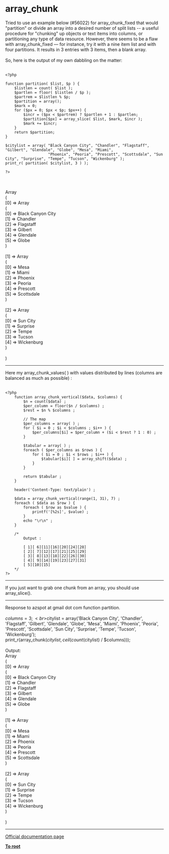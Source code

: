 # array_chunk



Tried to use an example below (#56022) for array_chunk_fixed that would "partition" or divide an array into a desired number of split lists -- a useful procedure for "chunking" up objects or text items into columns, or partitioning any type of data resource. However, there seems to be a flaw with array_chunk_fixed &#x2014; for instance, try it with a nine item list and with four partitions. It results in 3 entries with 3 items, then a blank array.<br><br>So, here is the output of my own dabbling on the matter:<br><br>

```
<?php

function partition( $list, $p ) {
    $listlen = count( $list );
    $partlen = floor( $listlen / $p );
    $partrem = $listlen % $p;
    $partition = array();
    $mark = 0;
    for ($px = 0; $px < $p; $px++) {
        $incr = ($px < $partrem) ? $partlen + 1 : $partlen;
        $partition[$px] = array_slice( $list, $mark, $incr );
        $mark += $incr;
    }
    return $partition;
}

$citylist = array( "Black Canyon City", "Chandler", "Flagstaff", "Gilbert", "Glendale", "Globe", "Mesa", "Miami",
                   "Phoenix", "Peoria", "Prescott", "Scottsdale", "Sun City", "Surprise", "Tempe", "Tucson", "Wickenburg" );
print_r( partition( $citylist, 3 ) );

?>
```
<br><br>Array<br>(<br>    [0] =&gt; Array<br>        (<br>            [0] =&gt; Black Canyon City<br>            [1] =&gt; Chandler<br>            [2] =&gt; Flagstaff<br>            [3] =&gt; Gilbert<br>            [4] =&gt; Glendale<br>            [5] =&gt; Globe<br>        )<br><br>    [1] =&gt; Array<br>        (<br>            [0] =&gt; Mesa<br>            [1] =&gt; Miami<br>            [2] =&gt; Phoenix<br>            [3] =&gt; Peoria<br>            [4] =&gt; Prescott<br>            [5] =&gt; Scottsdale<br>        )<br><br>    [2] =&gt; Array<br>        (<br>            [0] =&gt; Sun City<br>            [1] =&gt; Surprise<br>            [2] =&gt; Tempe<br>            [3] =&gt; Tucson<br>            [4] =&gt; Wickenburg<br>        )<br><br>)  

---

Here my array_chunk_values( ) with values distributed by lines (columns are balanced as much as possible) :<br><br>

```
<?php
    function array_chunk_vertical($data, $columns) {
        $n = count($data) ;
        $per_column = floor($n / $columns) ;
        $rest = $n % $columns ;

        // The map
        $per_columns = array( ) ;
        for ( $i = 0 ; $i < $columns ; $i++ ) {
            $per_columns[$i] = $per_column + ($i < $rest ? 1 : 0) ;
        }

        $tabular = array( ) ;
        foreach ( $per_columns as $rows ) {
            for ( $i = 0 ; $i < $rows ; $i++ ) {
                $tabular[$i][ ] = array_shift($data) ;
            }
        }

        return $tabular ;
    }

    header('Content-Type: text/plain') ;

    $data = array_chunk_vertical(range(1, 31), 7) ;
    foreach ( $data as $row ) {
        foreach ( $row as $value ) {
            printf('[%2s]', $value) ;
        }
        echo "\r\n" ;
    }

    /*
        Output :

        [ 1][ 6][11][16][20][24][28]
        [ 2][ 7][12][17][21][25][29]
        [ 3][ 8][13][18][22][26][30]
        [ 4][ 9][14][19][23][27][31]
        [ 5][10][15]
    */
?>
```
  

---

If you just want to grab one chunk from an array, you should use array_slice().  

---

Response to azspot at gmail dot com function partition.<br><br>$columns = 3;<br>$citylist = array(&apos;Black Canyon City&apos;, &apos;Chandler&apos;, &apos;Flagstaff&apos;, &apos;Gilbert&apos;, &apos;Glendale&apos;, &apos;Globe&apos;, &apos;Mesa&apos;, &apos;Miami&apos;, &apos;Phoenix&apos;, &apos;Peoria&apos;, &apos;Prescott&apos;, &apos;Scottsdale&apos;, &apos;Sun City&apos;, &apos;Surprise&apos;, &apos;Tempe&apos;, &apos;Tucson&apos;, &apos;Wickenburg&apos;);<br>print_r(array_chunk($citylist, ceil(count($citylist) / $columns)));<br><br>Output:<br>Array<br>(<br>    [0] =&gt; Array<br>        (<br>            [0] =&gt; Black Canyon City<br>            [1] =&gt; Chandler<br>            [2] =&gt; Flagstaff<br>            [3] =&gt; Gilbert<br>            [4] =&gt; Glendale<br>            [5] =&gt; Globe<br>        )<br><br>    [1] =&gt; Array<br>        (<br>            [0] =&gt; Mesa<br>            [1] =&gt; Miami<br>            [2] =&gt; Phoenix<br>            [3] =&gt; Peoria<br>            [4] =&gt; Prescott<br>            [5] =&gt; Scottsdale<br>        )<br><br>    [2] =&gt; Array<br>        (<br>            [0] =&gt; Sun City<br>            [1] =&gt; Surprise<br>            [2] =&gt; Tempe<br>            [3] =&gt; Tucson<br>            [4] =&gt; Wickenburg<br>        )<br><br>)  

---

[Official documentation page](https://www.php.net/manual/en/function.array-chunk.php)

**[To root](/README.md)**